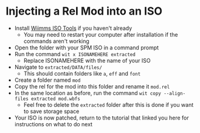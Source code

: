 # Injecting a Rel Mod into an ISO
* Install [Wiimms ISO Tools](https://wit.wiimm.de/) if you haven't already
    * You may need to restart your computer after installation if the commands aren't working
* Open the folder with your SPM ISO in a command prompt
* Run the command `wit x ISONAMEHERE extracted`
    * Replace ISONAMEHERE with the name of your ISO
* Navigate to `extracted/DATA/files/`
    * This should contain folders like `a`, `eff` and `font`
* Create a folder named `mod`
* Copy the rel for the mod into this folder and rename it `mod.rel`
* In the same location as before, run the command `wit copy --align-files extracted mod.wbfs`
    * Feel free to delete the `extracted` folder after this is done if you want to save storage space
* Your ISO is now patched, return to the tutorial that linked you here for instructions on what to do next
